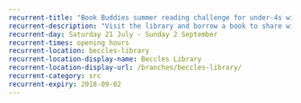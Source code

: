 ```yaml
---
recurrent-title: "Book Buddies summer reading challenge for under-4s with Claude the dog and Sir Bobblysock"
recurrent-description: "Visit the library and borrow a book to share with your little one six times over the summer holidays and record your visits with a member of staff for a special certificate."
recurrent-day: Saturday 21 July - Sunday 2 September
recurrent-times: opening hours
recurrent-location: beccles-library
recurrent-location-display-name: Beccles Library
recurrent-location-display-url: /branches/beccles-library/
recurrent-category: src
recurrent-expiry: 2018-09-02
---
```

